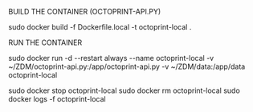 BUILD THE CONTAINER (OCTOPRINT-API.PY)

sudo docker build -f Dockerfile.local -t octoprint-local .    

RUN THE CONTAINER

sudo docker run -d --restart always --name octoprint-local   -v ~/ZDM/octoprint-api.py:/app/octoprint-api.py   -v ~/ZDM/data:/app/data   octoprint-local

           

sudo docker stop octoprint-local
sudo docker rm octoprint-local
sudo docker logs -f octoprint-local
